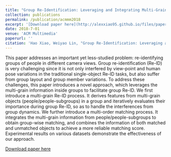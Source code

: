 ```yaml
---
title: "Group Re-Identification: Leveraging and Integrating Multi-Grain Information"
collection: publications
permalink: /publication/acmmm2018
excerpt: '[Download paper here](http://alexxiao95.github.io/files/paper_acmmm.pdf)'
date: 2018-7-01
venue: 'ACM Multimedia'
paperurl: ''
citation: 'Hao Xiao, Weiyao Lin, "Group Re-Identification: Leveraging and Integrating Multi-Grain Information" in ACM Multimedia, Oct. 2018'
---
```


This paper addresses an important yet less-studied problem: re-identifying groups of people in different camera views. Group re-identification (Re-ID) is very challenging since it is not only interfered by view-point and human pose variations in the traditional single-object Re-ID tasks, but also suffer from group layout and group member variations. To address these challenges, this paper introduces a novel approach, which leverages the multi-grain information inside groups to facilitate group Re-ID. We first introduce a multi-grain Re-ID process. It derives features from multi-grain objects (people/people-subgroups) in a group and iteratively evaluates their importance during group Re-ID, so as to handle the interferences from group dynamics. We further introduce a multi-order matching process. It integrates the multi-grain information from people/people-subgroups to obtain group-wise matching, and combines the information of both matched and unmatched objects to achieve a more reliable matching score. Experimental results on various datasets demonstrate the effectiveness of our approach.

[Download paper here](http://alexxiao95.github.io/files/paper_acmmm.pdf)